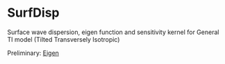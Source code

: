 # SurfDisp
Surface wave dispersion, eigen function and sensitivity kernel for General TI model (Tilted Transversely Isotropic)

Preliminary:
[Eigen](http://eigen.tuxfamily.org/index.php?title=Main_Page)
